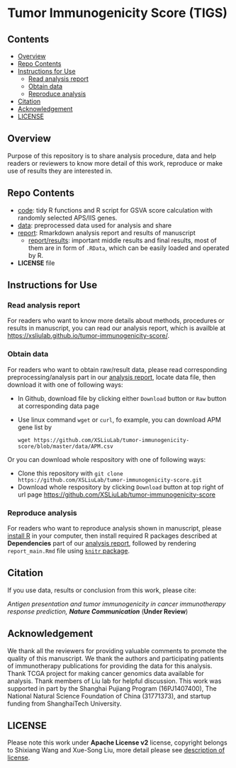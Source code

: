 # Tumor Immunogenicity Score (TIGS)

## Contents

* [Overview](#overview)
* [Repo Contents](#repo-contents)
* [Instructions for Use](#instructions-for-use)
  * [Read analysis report](#read-analysis-report)
  * [Obtain data](#obtain-data)
  * [Reproduce analysis](#reproduce-analysis)
* [Citation](#citation)
* [Acknowledgement](#acknowledgement)
* [LICENSE](#license)

## Overview

Purpose of this repository is to share analysis procedure, data and help readers or reviewers to know more detail of this work, reproduce or make use of results they are interested in.

## Repo Contents

* [code](./code): tidy R functions and R script for  GSVA score calculation with randomly selected APS/IIS genes.
* [data](./data): preprocessed data used for analysis and share
* [report](./report): Rmarkdown analysis report and results of manuscript
  * [report/results](./report/results): important middle results and final results, most of them are in form of `.RData`, which can be easily loaded and operated by R. 
* __LICENSE__ file 

## Instructions for Use

### Read analysis report

For readers who want to know more details about methods, procedures or results in manuscript, you can read our analysis report, which is availble at <https://xsliulab.github.io/tumor-immunogenicity-score/>. 

### Obtain data

For readers who want to obtain raw/result data, please read corresponding preprocessing/analysis part in our [analysis report](https://xsliulab.github.io/tumor-immunogenicity-score/), locate data file, then download it with one of following ways:

* In Github, download file by clicking either `Download` button or `Raw` button at corresponding data page

* Use linux command `wget` or `curl`, fo example, you can download APM gene list by

  `wget https://github.com/XSLiuLab/tumor-immunogenicity-score/blob/master/data/APM.csv`

Or you can download whole respository with one of following ways:

* Clone this repository with `git clone https://github.com/XSLiuLab/tumor-immunogenicity-score.git`
* Download whole respository by clicking `Download` button at top right of url page <https://github.com/XSLiuLab/tumor-immunogenicity-score>

### Reproduce analysis

For readers who want to reproduce analysis shown in manuscript, please [install R](https://cran.r-project.org) in your computer, then install required R packages described at __Dependencies__ part of our [analysis report](https://xsliulab.github.io/tumor-immunogenicity-score/), followed by rendering `report_main.Rmd` file using [`knitr` package](https://github.com/yihui/knitr).

## Citation

If you use data, results or conclusion from this work, please cite:

*Antigen presentation and tumor immunogenicity in cancer immunotherapy response prediction, __Nature Communication__* (**Under Review**)

## Acknowledgement

We thank all the reviewers for providing valuable comments to promote the quality of this manuscript. We thank the authors and participating patients of immunotherapy publications for providing the data for this analysis. Thank TCGA project for making cancer genomics data available for analysis. Thank members of Liu lab for helpful discussion. This work was supported in part by the Shanghai Pujiang Program (16PJ1407400), The National Natural Science Foundation of China (31771373), and startup funding from ShanghaiTech University.



## LICENSE

Please note this work under __Apache License v2__ license, copyright belongs to Shixiang Wang and Xue-Song Liu, more detail please see [description of license](LICENSE).
